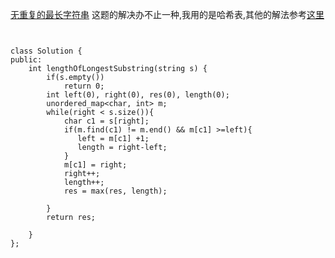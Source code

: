 [无重复的最长字符串](https://leetcode-cn.com/problems/longest-substring-without-repeating-characters/)
这题的解决办不止一种,我用的是哈希表,其他的解法参考[这里](https://leetcode-cn.com/problems/longest-substring-without-repeating-characters/solution/wu-zhong-fu-zi-fu-de-zui-chang-zi-chuan-cshi-xian-/)
``` 


class Solution {
public:
    int lengthOfLongestSubstring(string s) {
        if(s.empty())
            return 0;
        int left(0), right(0), res(0), length(0);
        unordered_map<char, int> m;
        while(right < s.size()){
            char c1 = s[right];
            if(m.find(c1) != m.end() && m[c1] >=left){
               left = m[c1] +1;
               length = right-left;
            }
            m[c1] = right;
            right++;
            length++;
            res = max(res, length);

        }
        return res;
        
    }
};
``` 
